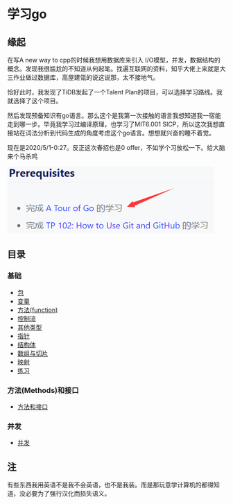 # 学习go

## 缘起

在写A new way to cpp的时候我想用数据库来引入 I/O模型，并发，数据结构的概念。发现我很尴尬的不知道从何起笔。找遍互联网的资料，知乎大佬上来就是大三作业做过数据库，高屋建瓴的说这说那，太不接地气。

恰好此时，我发现了TiDB发起了一个Talent Plan的项目，可以选择学习路线。我就选择了这个项目。

然后发现预备知识有go语言。那么这个是我第一次接触的语言我想知道我一宿能走到哪一步。毕竟我学习过编译原理，也学习了MIT6.001 SICP，所以这次我想直接站在词法分析到代码生成的角度考虑这个go语言。想想就兴奋的睡不着觉。

现在是2020/5/1-0:27。反正这次春招也是0 offer，不如学个习放松一下。给大脑来个马杀鸡

![prerequisites](prerequisites.png)

## 目录

### 基础

- [包](./basic/packages.md)
- [变量](./basic/variables.md)
- [方法(function)](./basic/functions.md)
- [控制流](./basic/flow_ctrl.md)
- [其他类型](./basic/more_types.md)
- [指针](basic/pointer.md)
- [结构体](./basic/sturct.md)
- [数组与切片](basic/Array.md)
- [映射](basic/map.md)
- [练习](./basic/exercise.md)

### 方法(Methods)和接口

- [方法和接口](./Methods_and_interfaces/methods_and_interfaces.md)

### 并发

- [并发](./Concurrency/concurrency.md)

## 注

有些东西我用英语不是我不会英语，也不是我装。而是那玩意学计算机的都得知道，没必要为了强行汉化而损失语义。

